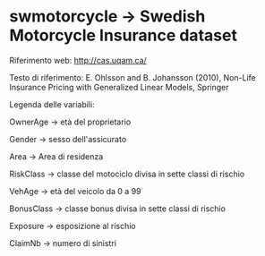 # swmotorcycle -> Swedish Motorcycle Insurance dataset

Riferimento web: http://cas.uqam.ca/

Testo di riferimento: E. Ohlsson and B. Johansson (2010), Non-Life Insurance Pricing with Generalized Linear Models, Springer

Legenda delle variabili:

OwnerAge -> età del proprietario

Gender -> sesso dell'assicurato

Area -> Area di residenza

RiskClass -> classe del motociclo divisa in sette classi di rischio

VehAge -> età del veicolo da 0 a 99

BonusClass -> classe bonus divisa in sette classi di rischio

Exposure -> esposizione al rischio

ClaimNb -> numero di sinistri

